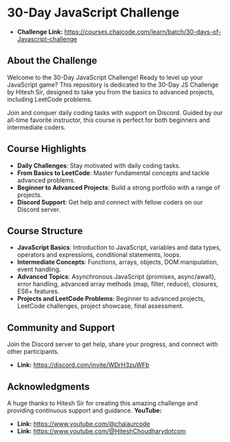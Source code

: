 # 30-Day JavaScript Challenge

- **Challenge Link:** https://courses.chaicode.com/learn/batch/30-days-of-Javascript-challenge

## About the Challenge
Welcome to the 30-Day JavaScript Challenge! Ready to level up your JavaScript game? This repository is dedicated to the 30-Day JS Challenge by Hitesh Sir, designed to take you from the basics to advanced projects, including LeetCode problems.


Join and conquer daily coding tasks with support on Discord. Guided by our all-time favorite instructor, this course is perfect for both beginners and intermediate coders.

## Course Highlights
- **Daily Challenges**: Stay motivated with daily coding tasks.
- **From Basics to LeetCode**: Master fundamental concepts and tackle advanced problems.
- **Beginner to Advanced Projects**: Build a strong portfolio with a range of projects.
- **Discord Support**: Get help and connect with fellow coders on our Discord server.


## Course Structure
- **JavaScript Basics**: Introduction to JavaScript, variables and data types, operators and expressions, conditional statements, loops.
- **Intermediate Concepts**: Functions, arrays, objects, DOM manipulation, event handling.
- **Advanced Topics**: Asynchronous JavaScript (promises, async/await), error handling, advanced array methods (map, filter, reduce), closures, ES6+ features.
- **Projects and LeetCode Problems**: Beginner to advanced projects, LeetCode challenges, project showcase, final assessment.


## Community and Support
Join the Discord server to get help, share your progress, and connect with other participants.
- **Link:** https://discord.com/invite/WDrH3zuWFb

## Acknowledgments
A huge thanks to Hitesh Sir for creating this amazing challenge and providing continuous support and guidance.
**YouTube:**
- **Link:** https://www.youtube.com/@chaiaurcode
- **Link:** https://www.youtube.com/@HiteshChoudharydotcom